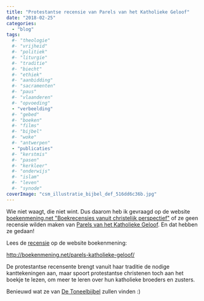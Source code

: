 ```yaml
---
title: "Protestantse recensie van Parels van het Katholieke Geloof"
date: "2018-02-25"
categories: 
  - "blog"
tags:
  #- "theologie"
  #- "vrijheid"
  #- "politiek"
  #- "liturgie"
  #- "traditie"
  #- "biecht"
  #- "ethiek"
  #- "aanbidding"
  #- "sacramenten"
  #- "paus"
  #- "vlaanderen"
  #- "opvoeding"
  - "verbeelding"
  #- "gebed"
  #- "boeken"
  #- "films"
  #- "bijbel"
  #- "woke"
  #- "antwerpen"
  - "publicaties"
  #- "kerstmis"
  #- "pasen"
  #- "kerkleer"
  #- "onderwijs"
  #- "islam"
  #- "leven"
  #- "synode"
coverImage: "csm_illustratie_bijbel_def_516dd6c36b.jpg"
---
```


Wie niet waagt, die niet wint. Dus daarom heb ik gevraagd op de website [boekenmening.net "Boekrecensies vanuit christelijk perspectief"](http://boekenmening.net/) of ze geen recensie wilden maken van [Parels van het Katholieke Geloof](http://parels.gelovenleren.net/). En dat hebben ze gedaan!

Lees de [recensie](http://boekenmening.net/parels-katholieke-geloof/) op de website boekenmening:

http://boekenmening.net/parels-katholieke-geloof/

De protestantse recensente brengt vanuit haar traditie de nodige kanttekeningen aan, maar spoort protestantse christenen toch aan het boekje te lezen, om meer te leren over hun katholieke broeders en zusters.

Benieuwd wat ze van [De Toneelbijbel](http://toneelbijbel.gelovenleren.net/) zullen vinden :)
